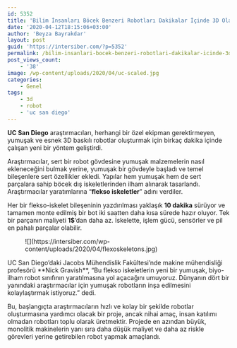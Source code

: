 ```yaml
---
id: 5352
title: 'Bilim İnsanları Böcek Benzeri Robotları Dakikalar İçinde 3D Olarak Basabilecek'
date: '2020-04-12T18:15:06+03:00'
author: 'Beyza Bayrakdar'
layout: post
guid: 'https://intersiber.com/?p=5352'
permalink: /bilim-insanlari-bocek-benzeri-robotlari-dakikalar-icinde-3d-olarak-basabilecek/
post_views_count:
    - '38'
image: /wp-content/uploads/2020/04/uc-scaled.jpg
categories:
    - Genel
tags:
    - 3d
    - robot
    - 'uc san diego'
---
```


**UC San Diego** araştırmacıları, herhangi bir özel ekipman gerektirmeyen, yumuşak ve esnek 3D baskılı robotlar oluşturmak için birkaç dakika içinde çalışan yeni bir yöntem geliştirdi.

Araştırmacılar, sert bir robot gövdesine yumuşak malzemelerin nasıl ekleneceğini bulmak yerine, yumuşak bir gövdeyle başladı ve temel bileşenlere sert özellikler ekledi. Yapılar hem yumuşak hem de sert parçalara sahip böcek dış iskeletlerinden ilham alınarak tasarlandı. Araştırmacılar yaratımlarına “**flekso iskeletler**” adını verdiler.

Her bir flekso-iskelet bileşeninin yazdırılması yaklaşık **10 dakika** sürüyor ve tamamen monte edilmiş bir bot iki saatten daha kısa sürede hazır oluyor. Tek bir parçanın maliyeti **1$**‘dan daha az. İskelette, işlem gücü, sensörler ve pil en pahalı parçalar olabilir.

<figure class="wp-block-image size-large">![](https://intersiber.com/wp-content/uploads/2020/04/flexoskeletons.jpg)</figure>UC San Diego’daki Jacobs Mühendislik Fakültesi’nde makine mühendisliği profesörü **Nick Gravish**, “Bu flekso iskeletlerin yeni bir yumuşak, biyo-ilham robot sınıfının yaratılmasına yol açacağını umuyoruz. Dünyanın dört bir yanındaki araştırmacılar için yumuşak robotların inşa edilmesini kolaylaştırmak istiyoruz.” dedi.

Bu, başlangıçta araştırmacıların hızlı ve kolay bir şekilde robotlar oluşturmasına yardımcı olacak bir proje, ancak nihai amaç, insan katılımı olmadan robotları toplu olarak üretmektir. Projede en azından büyük, monolitik makinelerin yanı sıra daha düşük maliyet ve daha az riskle görevleri yerine getirebilen robot yapmak amaçlandı.
